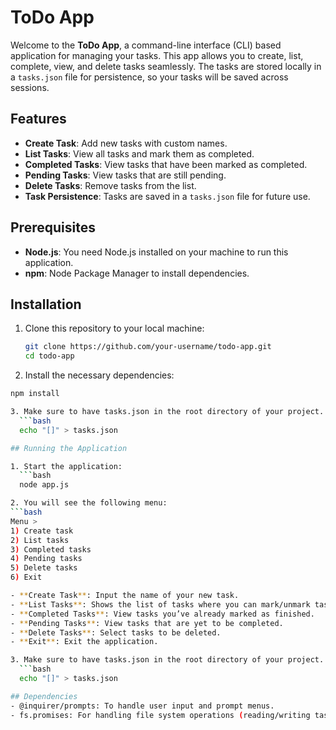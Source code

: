 # ToDo App

Welcome to the **ToDo App**, a command-line interface (CLI) based application for managing your tasks. This app allows you to create, list, complete, view, and delete tasks seamlessly. The tasks are stored locally in a `tasks.json` file for persistence, so your tasks will be saved across sessions.

## Features

- **Create Task**: Add new tasks with custom names.
- **List Tasks**: View all tasks and mark them as completed.
- **Completed Tasks**: View tasks that have been marked as completed.
- **Pending Tasks**: View tasks that are still pending.
- **Delete Tasks**: Remove tasks from the list.
- **Task Persistence**: Tasks are saved in a `tasks.json` file for future use.

## Prerequisites

- **Node.js**: You need Node.js installed on your machine to run this application.
- **npm**: Node Package Manager to install dependencies.

## Installation

1. Clone this repository to your local machine:
   ```bash
   git clone https://github.com/your-username/todo-app.git
   cd todo-app

2. Install the necessary dependencies:

 ```bash
npm install

3. Make sure to have tasks.json in the root directory of your project. If not, create an empty file:
   ```bash
   echo "[]" > tasks.json

## Running the Application

1. Start the application:
   ```bash
   node app.js

2. You will see the following menu:
 ```bash
Menu >
1) Create task
2) List tasks
3) Completed tasks
4) Pending tasks
5) Delete tasks
6) Exit

- **Create Task**: Input the name of your new task.
- **List Tasks**: Shows the list of tasks where you can mark/unmark tasks as completed.
- **Completed Tasks**: View tasks you’ve already marked as finished.
- **Pending Tasks**: View tasks that are yet to be completed.
- **Delete Tasks**: Select tasks to be deleted.
- **Exit**: Exit the application.

3. Make sure to have tasks.json in the root directory of your project. If not, create an empty file:
   ```bash
   echo "[]" > tasks.json

## Dependencies
- @inquirer/prompts: To handle user input and prompt menus.
- fs.promises: For handling file system operations (reading/writing tasks.json).
